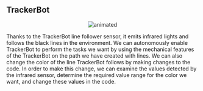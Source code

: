 ## TrackerBot

<p align="center">
  <img src="https://user-images.githubusercontent.com/112697142/231176647-606db0a1-85d6-4fbe-8dca-565c89164e5e.gif" alt="animated" />
</p>

Thanks to the TrackerBot line follower sensor, it emits infrared lights and follows the black lines in the environment. We can autonomously enable TrackerBot to perform the tasks we want by using the mechanical features of the TrackerBot on the path we have created with lines. We can also change the color of the line TrackerBot follows by making changes to the code. In order to make this change, we can examine the values detected by the infrared sensor, determine the required value range for the color we want, and change these values in the code.

